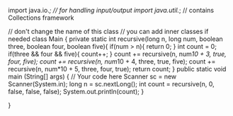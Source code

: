 import java.io.*; // for handling input/output
import java.util.*; // contains Collections framework

// don't change the name of this class
// you can add inner classes if needed
class Main {
    private static int recursive(long n, long num, boolean three, boolean four, boolean five){
        if(num > n){
            return 0;
        }
        int count = 0;
        if(three && four && five){
            count++;
        }
        count += recursive(n, num*10 + 3, true, four, five);
        count += recursive(n, num*10 + 4, three, true, five);
        count += recursive(n, num*10 + 5, three, four, true);
        return count;
    }
    public static void main (String[] args) {
        // Your code here
        Scanner sc = new Scanner(System.in);
        long n = sc.nextLong();
        int count = recursive(n, 0, false, false, false);
        System.out.println(count);
    }

}